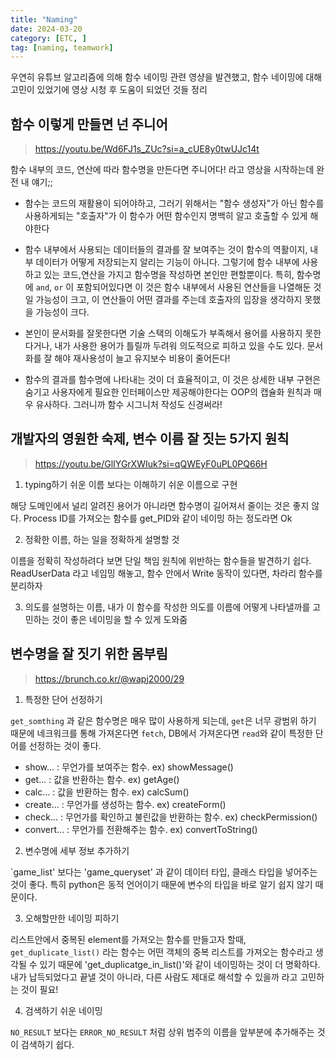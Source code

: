 ```yaml
---
title: "Naming"
date: 2024-03-20
category: [ETC, ]
tag: [naming, teamwork]
---
```


우연히 유튜브 알고리즘에 의해 함수 네이밍 관련 영샹을 발견했고, 함수 네이밍에 대해 고민이 있었기에 영상 시청 후 도움이 되었던 것들 정리

## 함수 이렇게 만들면 넌 주니어
> https://youtu.be/Wd6FJ1s_ZUc?si=a_cUE8y0twUJc14t

함수 내부의 코드, 연산에 따라 함수명을 만든다면 주니어다! 라고 영상을 시작하는데 완전 내 얘기;;

- 함수는 코드의 재활용이 되어야하고, 그러기 위해서는 "함수 생성자"가 아닌 함수를 사용하게되는 "호출자"가 이 함수가 어떤 함수인지 명백히 알고 호출할 수 있게 해야한다

- 함수 내부에서 사용되는 데이터들의 결과를 잘 보여주는 것이 함수의 역활이지, 내부 데이터가 어떻게 저장되는지 알리는 기능이 아니다. 그렇기에 함수 내부에 사용하고 있는 코드,연산을 가지고 함수명을 작성하면 본인만 편할뿐이다. 특히, 함수명에 `and`, `or` 이 포함되어있다면 이 것은 함수 내부에서 사용된 연산들을 나열해둔 것일 가능성이 크고, 이 연산들이 어떤 결과를 주는데 호출자의 입장을 생각하지 못했을 가능성이 크다.

- 본인이 문서화를 잘못한다면 기술 스택의 이해도가 부족해서 용어를 사용하지 못한다거나, 내가 사용한 용어가 틀릴까 두려워 의도적으로 피하고 있을 수도 있다. 문서화를 잘 해야 재사용성이 늘고 유지보수 비용이 줄어든다! 

- 함수의 결과를 함수명에 나타내는 것이 더 효율적이고, 이 것은 상세한 내부 구현은 숨기고 사용자에게 필요한 인터페이스만 제공해야한다는 OOP의 캡슐화 원칙과 매우 유사하다. 그러니까 함수 시그니처 작성도 신경써라!


## 개발자의 영원한 숙제, 변수 이름 잘 짓는 5가지 원칙
> https://youtu.be/GlIYGrXWIuk?si=qQWEyF0uPL0PQ66H

1. typing하기 쉬운 이름 보다는 이해하기 쉬운 이름으로 구현

해당 도메인에서 널리 알려진 용어가 아니라면 함수명이 길어져서 줄이는 것은 좋지 않다. Process ID를 가져오는 함수를 get_PID와 같이 네이밍 하는 정도라면 Ok

2. 정확한 이름, 하는 일을 정확하게 설명할 것

이름을 정확히 작성하려다 보면 단일 책임 원칙에 위반하는 함수들을 발견하기 쉽다. ReadUserData 라고 네임밍 해놓고, 함수 안에서 Write 동작이 있다면, 차라리 함수를 분리하자

3. 의도를 설명하는 이름, 내가 이 함수를 작성한 의도를 이름에 어떻게 나타낼까를 고민하는 것이 좋은 네이밍을 할 수 있게 도와줌

## 변수명을 잘 짓기 위한 몸부림
> https://brunch.co.kr/@wapj2000/29

1. 특정한 단어 선정하기

`get_somthing` 과 같은 함수명은 매우 많이 사용하게 되는데, `get`은 너무 광범위 하기 때문에 네크워크를 통해 가져온다면 `fetch`, DB에서 가져온다면 `read`와 같이 특정한 단어를 선정하는 것이 좋다.

- show... : 무언가를 보여주는 함수.  ex) showMessage()
- get... : 값을 반환하는 함수.  ex) getAge()
- calc... : 값을 반환하는 함수. ex) calcSum()
- create... : 무언가를 생성하는 함수. ex) createForm()
- check... : 무언가를 확인하고 불린값을 반환하는 함수. ex) checkPermission()
- convert... : 무언가를 전환해주는 함수. ex) convertToString()

2. 변수명에 세부 정보 추가하기

`game_list' 보다는 'game_queryset' 과 같이 데이터 타입, 클래스 타입을 넣어주는 것이 좋다. 특히 python은 동적 언어이기 때문에 변수의 타입을 바로 알기 쉽지 않기 때문이다. 

3. 오해할만한 네이밍 피하기

리스트안에서 중복된 element를 가져오는 함수를 만들고자 할때, `get_duplicate_list()` 라는 함수는 어떤 객체의 중복 리스트를 가져오는 함수라고 생각될 수 있기 때문에 'get_duplicatge_in_list()'와 같이 네이밍하는 것이 더 명확하다. 내가 납득되었다고 끝낼 것이 아니라, 다른 사람도 제대로 해석할 수 있을까 라고 고민하는 것이 필요!

4. 검색하기 쉬운 네이밍

`NO_RESULT` 보다는 `ERROR_NO_RESULT` 처럼 상위 범주의 이름을 앞부분에 추가해주는 것이 검색하기 쉽다. 

